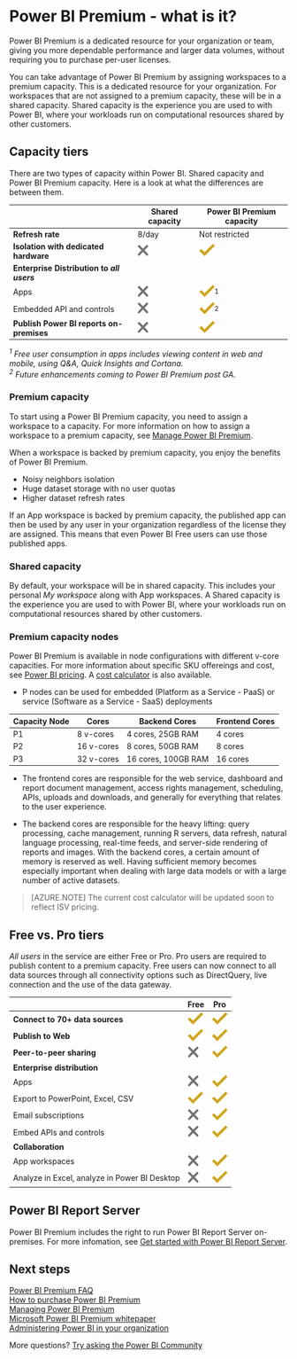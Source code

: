 <properties
   pageTitle="Power BI Pro content - what is it?"
   description="Power BI Premium is dedicated capacity for your organization or team, giving you more dependable performance and larger data volumes, without requiring you to purchase per-user licenses."
   services="powerbi"
   documentationCenter=""
   authors="guyinacube"
   manager="erikre"
   backup=""
   editor=""
   tags=""
   qualityFocus="no"
   qualityDate=""/>
<tags
   ms.service="powerbi"
   ms.devlang="NA"
   ms.topic="get-started-article"
   ms.tgt_pltfrm="NA"
   ms.workload="powerbi"
   ms.date="05/31/2017"
   ms.author="asaxton"/>

# Power BI Premium - what is it?

Power BI Premium is a dedicated resource for your organization or team, giving you more dependable performance and larger data volumes, without requiring you to purchase per-user licenses.

You can take advantage of Power BI Premium by assigning workspaces to a premium capacity. This is a dedicated resource for your organization. For workspaces that are not assigned to a premium capacity, these will be in a shared capacity. Shared capacity is the experience you are used to with Power BI, where your workloads run on computational resources shared by other customers.

## Capacity tiers

There are two types of capacity within Power BI. Shared capacity and Power BI Premium capacity. Here is a look at what the differences are between them.

||Shared capacity|Power BI Premium capacity|
|---------|---------|---------|
|**Refresh rate**|8/day|Not restricted|
|**Isolation with dedicated hardware**|![](media/common/not-available.png "Not available")|![](media/common/available.png "Available")|
|**Enterprise Distribution to** ***all users***|||
|Apps|![](media/common/not-available.png "Not available")|![](media/common/available.png "Available")<sup>1</sup>|
|Embedded API and controls|![](media/common/not-available.png "Not available")|![](media/common/available.png "Available")<sup>2</sup>|
|**Publish Power BI reports on-premises**|![](media/common/not-available.png "Not available")|![](media/common/available.png "Available")|

*<sup>1</sup> Free user consumption in apps includes viewing content in web and mobile, using Q&A, Quick Insights and Cortana.*  
*<sup>2</sup> Future enhancements coming to Power BI Premium post GA.*

### Premium capacity

To start using a Power BI Premium capacity, you need to assign a workspace to a capacity. For more information on how to assign a workspace to a premium capacity, see [Manage Power BI Premium](powerbi-admin-premium-manage.md).

When a workspace is backed by premium capacity, you enjoy the benefits of Power BI Premium.

- Noisy neighbors isolation
- Huge dataset storage with no user quotas
- Higher dataset refresh rates

If an App workspace is backed by premium capacity, the published app can then be used by any user in your organization regardless of the license they are assigned. This means that even Power BI Free users can use those published apps.

### Shared capacity

By default, your workspace will be in shared capacity. This includes your personal *My workspace* along with App workspaces. A Shared capacity is the experience you are used to with Power BI, where your workloads run on computational resources shared by other customers.

### Premium capacity nodes

Power BI Premium is available in node configurations with different v-core capacities. For more information about specific SKU offereings and cost, see [Power BI pricing](https://powerbi.microsoft.com/pricing/). A [cost calculator](https://powerbi.microsoft.com/calculator/) is also available.

- P nodes can be used for embedded (Platform as a Service - PaaS) or service (Software as a Service - SaaS) deployments

|Capacity Node|Cores|Backend Cores|Frontend Cores|
|---------|---------|---------|---------|
|P1|8 v-cores|4 cores, 25GB RAM|4 cores|
|P2|16 v-cores|8 cores, 50GB RAM|8 cores|
|P3|32 v-cores|16 cores, 100GB RAM|16 cores|

* The frontend cores are responsible for the web service, dashboard and report document management, access rights management, scheduling, APIs, uploads and downloads, and generally for everything that relates to the user experience.

* The backend cores are responsible for the heavy lifting: query processing, cache management, running R servers, data refresh, natural language processing, real-time feeds, and server-side rendering of reports and images. With the backend cores, a certain amount of memory is reserved as well. Having sufficient memory becomes especially important when dealing with large data models or with a large number of active datasets.

> [AZURE.NOTE] The current cost calculator will be updated soon to reflect ISV pricing.

## Free vs. Pro tiers

*All users* in the service are either Free or Pro. Pro users are required to publish content to a premium capacity. Free users can now connect to all data sources through all connectivity options such as DirectQuery, live connection and the use of the data gateway.

||Free|Pro|
|---------|---------|---------|
|**Connect to 70+ data sources**|![](media/common/available.png "Available")|![](media/common/available.png "Available")|
|**Publish to Web**|![](media/common/available.png "Available")|![](media/common/available.png "Available")|
|**Peer-to-peer sharing**|![](media/common/not-available.png "Not available")|![](media/common/available.png "Available")|
|**Enterprise distribution**|||
|Apps|![](media/common/not-available.png "Not available")|![](media/common/available.png "Available")|
|Export to PowerPoint, Excel, CSV|![](media/common/available.png "Available")|![](media/common/available.png "Available")|
|Email subscriptions|![](media/common/not-available.png "Not available")|![](media/common/available.png "Available")|
|Embed APIs and controls|![](media/common/not-available.png "Not available")|![](media/common/available.png "Available")|
|**Collaboration**|||
|App workspaces|![](media/common/not-available.png "Not available")|![](media/common/available.png "Available")|
|Analyze in Excel, analyze in Power BI Desktop|![](media/common/not-available.png "Not available")|![](media/common/available.png "Available")|

## Power BI Report Server

Power BI Premium includes the right to run Power BI Report Server on-premises. For more infomation, see [Get started with Power BI Report Server](report-server/reportserver-get-started.md).

## Next steps

[Power BI Premium FAQ](powerbi-premium-faq.md)  
[How to purchase Power BI Premium](powerbi-admin-premium-purchase.md)  
[Managing Power BI Premium](powerbi-admin-premium-manage.md)  
[Microsoft Power BI Premium whitepaper](https://aka.ms/pbipremiumwhitepaper)  
[Administering Power BI in your organization](powerbi-admin-administering-power-bi-in-your-organization.md)  

More questions? [Try asking the Power BI Community](https://community.powerbi.com/)